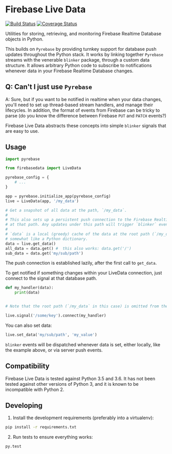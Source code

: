 # Firebase Live Data

[![Build Status](https://travis-ci.org/heston/firebase-live-data.svg?branch=master)](https://travis-ci.org/heston/firebase-live-data)
[![Coverage Status](https://coveralls.io/repos/github/heston/firebase-live-data/badge.svg?branch=master)](https://coveralls.io/github/heston/firebase-live-data?branch=master)

Utilities for storing, retrieving, and monitoring Firebase Realtime Database objects in
Python.

This builds on `Pyrebase` by providing turnkey support for database push updates
throughout the Python stack. It works by linking together `Pyrebase` streams with the
venerable `blinker` package, through a custom data structure. It allows arbitrary Python
code to subscribe to notifications whenever data in your Firebase Realtime Database
changes.

## Q: Can't I just use `Pyrebase`

A: Sure, but if you want to be notified in realtime when your data changes, you'll need to
set up thread-based stream handlers, and manage their lifecycles. In addition, the format
of events from Firebase can be tricky to parse (do you know the difference between
Firebase `PUT` and `PATCH` events?)

Firebase Live Data abstracts these concepts into simple `blinker` signals that are easy to use.


## Usage

```python
import pyrebase

from firebasedata import LiveData

pyrebase_config = {
    # ...
}

app = pyrebase.initialize_app(pyrebase_config)
live = LiveData(app, '/my_data')

# Get a snapshot of all data at the path, `/my_data`.
#
# This also sets up a persistent push connection to the Firebase Realtime Database
# at that path. Any updates under this path will trigger `blinker` events.
#
# `data` is a local (greedy) cache of the data at the root path (`/my_data`). It behaves
# somewhat like a Python dictionary.
data = live.get_data()
all_data = data.get() #  this also works: data.get('/')
sub_data = data.get('my/sub/path')
```

The push connection is established lazily, after the first call to `get_data`.

To get notified if something changes within your LiveData connection, just connect
to the signal at that database path.

```python
def my_handler(data):
    print(data)


# Note that the root path (`/my_data` in this case) is omitted from the signal name.

live.signal('/some/key').connect(my_handler)
```

You can also set data:

```python
live.set_data('my/sub/path', 'my_value')
```

`blinker` events will be dispatched whenever data is set, either locally, like the
example above, or via server push events.

## Compatibility

Firebase Live Data is tested against Python 3.5 and 3.6. It has not been tested against
other versions of Python 3, and it is known to be incompatible with Python 2.

## Developing

1. Install the development requirements (preferably into a virtualenv):

  ```bash
  pip install -r requirements.txt
  ```

2. Run tests to ensure everything works:

  ```bash
  py.test
  ```
